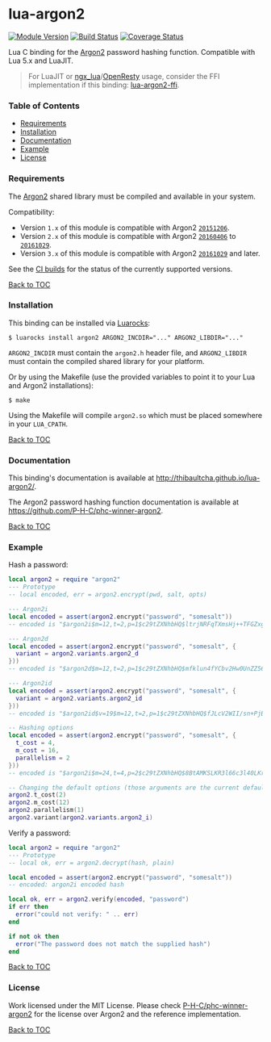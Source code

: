 # lua-argon2

[![Module Version][badge-version-image]][luarocks-argon2]
[![Build Status][badge-travis-image]][badge-travis-url]
[![Coverage Status][badge-coveralls-image]][badge-coveralls-url]

Lua C binding for the [Argon2] password hashing function. Compatible with
Lua 5.x and LuaJIT.

> For LuaJIT or [ngx_lua]/[OpenResty] usage, consider the FFI implementation
> if this binding:
> [lua-argon2-ffi](https://github.com/thibaultcha/lua-argon2-ffi).

### Table of Contents

- [Requirements](#requirements)
- [Installation](#installation)
- [Documentation](#documentation)
- [Example](#example)
- [License](#license)

### Requirements

The [Argon2] shared library must be compiled and available in your system.

Compatibility:
- Version `1.x` of this module is compatible with Argon2
  [`20151206`](https://github.com/P-H-C/phc-winner-argon2/releases/tag/20151206).
- Version `2.x` of this module is compatible with Argon2
  [`20160406`](https://github.com/P-H-C/phc-winner-argon2/releases/tag/20160406)
  to [`20161029`](https://github.com/P-H-C/phc-winner-argon2/releases/tag/20161029).
- Version `3.x` of this module is compatible with Argon2
  [`20161029`](https://github.com/P-H-C/phc-winner-argon2/releases/tag/20161029)
  and later.

See the [CI builds][badge-coveralls-url] for the status of the currently
supported versions.

[Back to TOC](#table-of-contents)

### Installation

This binding can be installed via [Luarocks](https://luarocks.org):

```
$ luarocks install argon2 ARGON2_INCDIR="..." ARGON2_LIBDIR="..."
```

`ARGON2_INCDIR` must contain the `argon2.h` header file, and `ARGON2_LIBDIR`
must contain the compiled shared library for your platform.

Or by using the Makefile (use the provided variables to point it to your Lua
and Argon2 installations):

```
$ make
```

Using the Makefile will compile `argon2.so` which must be placed somewhere in
your `LUA_CPATH`.

[Back to TOC](#table-of-contents)

### Documentation

This binding's documentation is available at
<http://thibaultcha.github.io/lua-argon2/>.

The Argon2 password hashing function documentation is available at
<https://github.com/P-H-C/phc-winner-argon2>.

[Back to TOC](#table-of-contents)

### Example

Hash a password:

```lua
local argon2 = require "argon2"
--- Prototype
-- local encoded, err = argon2.encrypt(pwd, salt, opts)

--- Argon2i
local encoded = assert(argon2.encrypt("password", "somesalt"))
-- encoded is "$argon2i$m=12,t=2,p=1$c29tZXNhbHQ$ltrjNRFqTXmsHj++TFGZxg+zSg8hSrrSJiViCRns1HM"

--- Argon2d
local encoded = assert(argon2.encrypt("password", "somesalt", {
  variant = argon2.variants.argon2_d
}))
-- encoded is "$argon2d$m=12,t=2,p=1$c29tZXNhbHQ$mfklun4fYCbv2Hw0UnZZ56xAqWbjD+XRMSN9h6SfLe4"

--- Argon2id
local encoded = assert(argon2.encrypt("password", "somesalt", {
  variant = argon2.variants.argon2_id
}))
-- encoded is "$argon2id$v=19$m=12,t=2,p=1$c29tZXNhbHQ$fJLcV2WII/sn+PjBK/b9YZfZFTNzU+21hyVt7xUWHDU"

-- Hashing options
local encoded = assert(argon2.encrypt("password", "somesalt", {
  t_cost = 4,
  m_cost = 16,
  parallelism = 2
}))
-- encoded is "$argon2i$m=24,t=4,p=2$c29tZXNhbHQ$8BtAMKSLKR3l66c3l40LKrg09NwLD7hJYfSqoLQyKEE"

-- Changing the default options (those arguments are the current defaults)
argon2.t_cost(2)
argon2.m_cost(12)
argon2.parallelism(1)
argon2.variant(argon2.variants.argon2_i)
```

Verify a password:

```lua
local argon2 = require "argon2"
--- Prototype
-- local ok, err = argon2.decrypt(hash, plain)

local encoded = assert(argon2.encrypt("password", "somesalt"))
-- encoded: argon2i encoded hash

local ok, err = argon2.verify(encoded, "password")
if err then
  error("could not verify: " .. err)
end

if not ok then
  error("The password does not match the supplied hash")
end
```

[Back to TOC](#table-of-contents)

### License

Work licensed under the MIT License. Please check
[P-H-C/phc-winner-argon2][Argon2] for the license over Argon2 and the reference
implementation.

[Back to TOC](#table-of-contents)

[Argon2]: https://github.com/P-H-C/phc-winner-argon2
[luarocks-argon2]: http://luarocks.org/modules/thibaultcha/argon2

[ngx_lua]: https://github.com/openresty/lua-nginx-module
[OpenResty]: https://openresty.org

[badge-travis-url]: https://travis-ci.org/thibaultcha/lua-argon2
[badge-travis-image]: https://travis-ci.org/thibaultcha/lua-argon2.svg?branch=master
[badge-version-image]: https://img.shields.io/badge/version-3.0.0-blue.svg?style=flat
[badge-coveralls-url]: https://coveralls.io/github/thibaultcha/lua-argon2?branch=master
[badge-coveralls-image]: https://coveralls.io/repos/github/thibaultcha/lua-argon2/badge.svg?branch=master
